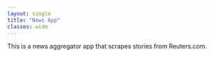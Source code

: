 ```yaml
---
layout: single
title: "News App"
classes: wide
---
```


This is a news aggregator app that scrapes stories from Reuters.com.
